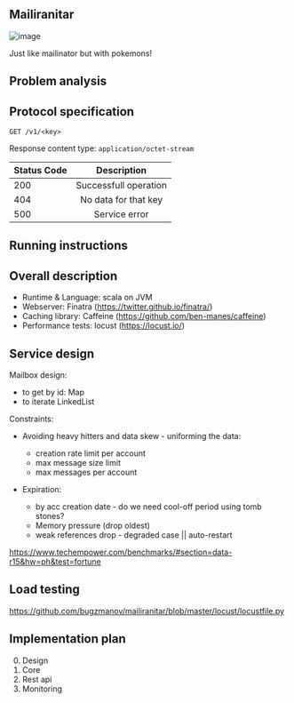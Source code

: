 ## Mailiranitar

![image](https://user-images.githubusercontent.com/502482/86857650-f107dc00-c08c-11ea-94e4-8c578d88bc42.png)

Just like mailinator but with pokemons!

## Problem analysis


## Protocol specification

`GET /v1/<key>`

Response content type: `application/octet-stream`

| Status Code   | Description           | 
| ------------- |:-------------:| 
| 200           | Successfull operation | 
| 404           | No data for that key      | 
| 500           | Service error        | 


## Running instructions


## Overall description

* Runtime & Language: scala on JVM 
* Webserver: Finatra (https://twitter.github.io/finatra/)
* Caching library: Caffeine (https://github.com/ben-manes/caffeine)
* Performance tests: locust (https://locust.io/)

## Service design 

Mailbox design:
   - to get by id: Map
   - to iterate LinkedList
   

Constraints:
- Avoiding heavy hitters and data skew - uniforming the data:
    - creation rate limit per account
    - max message size limit
    - max messages per account
    
- Expiration:
   - by acc creation date  - do we need cool-off period using tomb stones?
   - Memory pressure (drop oldest)
   - weak references drop - degraded case || auto-restart

https://www.techempower.com/benchmarks/#section=data-r15&hw=ph&test=fortune

## Load testing

https://github.com/bugzmanov/mailiranitar/blob/master/locust/locustfile.py

## Implementation plan

0. Design
1. Core
2. Rest api
3. Monitoring
